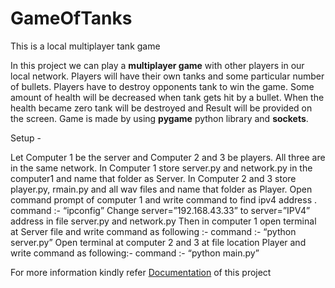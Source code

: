 # GameOfTanks
This is a local multiplayer tank game

In this project we can play a <b>multiplayer game</b> with other players in our local network. Players will have their own tanks and some particular number of bullets. Players have to destroy opponents tank to win the game. Some amount of health will be decreased when tank gets hit by a bullet. When the health became  zero tank will be destroyed and Result will be  provided on the screen. Game is made by using <b>pygame</b> python library and <b>sockets</b>.


Setup -

Let Computer 1 be the server and Computer 2 and 3 be players. All three are in the same network.
In Computer 1 store server.py  and network.py  in the computer1 and name that folder as Server.
In Computer 2 and 3 store player.py,  rmain.py and all wav files  and name that folder as Player.
Open command prompt of computer 1 and write command to find ipv4 address .
             command :- “ipconfig”
Change  server=”192.168.43.33” to server=”IPV4” address   in file server.py and network.py
Then in computer 1 open terminal at Server file and write command as following :-
	command :- “python server.py”
Open  terminal at computer 2 and 3 at file location Player and write command as following:-
	command :- “python main.py”

For more information kindly refer <a href="https://github.com/Prithviraj2511/GameOfTanks/blob/master/Game%20of%20Tanks.docx">Documentation</a> of this project
